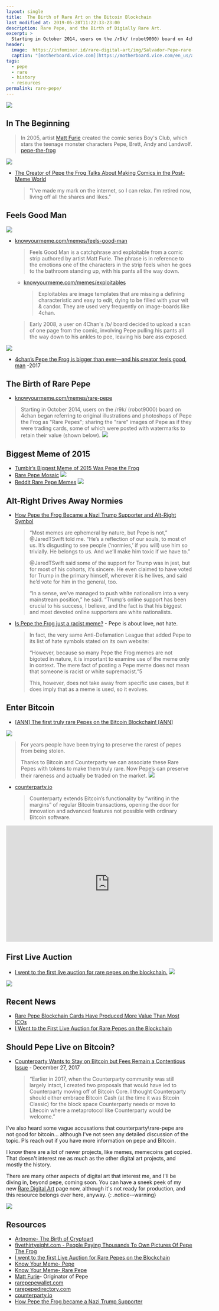 ```yaml
---
layout: single
title:  The Birth of Rare Art on the Bitcoin Blockchain
last_modified_at: 2019-05-28T11:22:33-23:00
description: Rare Pepe, and the Birth of Digially Rare Art.
excerpt: >
  Starting in October 2014, users on the /r9k/ (robot9000) board on 4chan began referring to original illustrations and photoshops of Pepe the Frog as "Rare Pepes"; sharing the "rare" images of Pepe as if they were trading cards, some of which were posted with watermarks to retain their value (shown below).
header:
  image:  https://infominer.id/rare-digital-art/img/Salvador-Pepe-rare-Pepe-auction-1-13-18.jpeg
  caption: "[motherboard.vice.com](https://motherboard.vice.com/en_us/article/ev57p4/i-went-to-the-first-live-auction-for-rare-pepes-on-the-blockchain) via: [Jessica Klein](https://www.jlklein.com)"
tags: 
  - pepe
  - rare
  - history
  - resources
permalink: rare-pepe/
---
```


![](https://infominer.id/rare-digital-art/img/pepebanner.jpg)

## In The Beginning

>In 2005, artist [Matt Furie](http://www.mattfurie.com/) created the comic series Boy's Club, which stars the teenage monster characters Pepe, Brett, Andy and Landwolf.
[pepe-the-frog](https://knowyourmeme.com/memes/pepe-the-frog)

![](https://infominer.id/rare-digital-art/img/boys-club-pepe-history.png)

* [The Creator of Pepe the Frog Talks About Making Comics in the Post-Meme World](https://www.vice.com/en_us/article/avy3aj/feels-good-man-728)
  >"I've made my mark on the internet, so I can relax. I'm retired now, living off all the shares and likes.​"

## Feels Good Man

![](https://infominer.id/rare-digital-art/img/feels-good-man.jpeg)

* [knowyourmeme.com/memes/feels-good-man](https://knowyourmeme.com/memes/feels-good-man)
  > Feels Good Man is a catchphrase and exploitable from a comic strip authored by artist Matt Furie. The phrase is in reference to the emotions one of the characters in the strip feels when he goes to the bathroom standing up, with his pants all the way down.
  * [knowyourmeme.com/memes/exploitables](https://knowyourmeme.com/memes/exploitables)
    > Exploitables are image templates that are missing a defining characteristic and easy to edit, dying to be filled with your wit & candor. They are used very frequently on image-boards like 4chan.
  >Early 2008, a user on 4Chan's /b/ board decided to upload a scan of one page from the comic, involving Pepe pulling his pants all the way down to his ankles to pee, leaving his bare ass exposed.

![](https://i.kym-cdn.com/photos/images/newsfeed/000/001/148/466px-Feels_good_man_full_comic.jpg)

* [4chan’s Pepe the Frog is bigger than ever—and his creator feels good, man](https://www.dailydot.com/unclick/4chan-pepe-the-frog-renaissance/) -2017

## The Birth of Rare Pepe

* [knowyourmeme.com/memes/rare-pepe](https://knowyourmeme.com/memes/rare-pepe)
>Starting in October 2014, users on the /r9k/ (robot9000) board on 4chan began referring to original illustrations and photoshops of Pepe the Frog as "Rare Pepes"; sharing the "rare" images of Pepe as if they were trading cards, some of which were posted with watermarks to retain their value (shown below).
  ![](https://i.kym-cdn.com/photos/images/newsfeed/001/015/708/3bc.jpg)


## Biggest Meme of 2015

* [Tumblr’s Biggest Meme of 2015 Was Pepe the Frog](http://nymag.com/intelligencer/2015/12/tumblr-was-here-for-pepe-the-frog-in-2015.html)
* [Rare Pepe Mosaic](https://mustacheese.deviantart.com/art/Rare-Pepe-Mosaic-NOT-FOR-NORMIES-567803519)
  ![](https://i.imgur.com/addGH5k.jpg)
* [Reddit Rare Pepe Memes](https://www.ohmycat.club/reddit-rare-pepe-memes.html)
  [![](https://infominer.id/rare-digital-art/img/rare-pepe.png)](https://imgur.com/r/4chan/awRrhwX)
  
## Alt-Right Drives Away Normies

* [How Pepe the Frog Became a Nazi Trump Supporter and Alt-Right Symbol](https://www.thedailybeast.com/how-pepe-the-frog-became-a-nazi-trump-supporter-and-alt-right-symbol)
  >“Most memes are ephemeral by nature, but Pepe is not,” @JaredTSwift told me. “He’s a reflection of our souls, to most of us. It’s disgusting to see people (‘normies,’ if you will) use him so trivially. He belongs to us. And we’ll make him toxic if we have to.”
  >
  >@JaredTSwift said some of the support for Trump was in jest, but for most of his cohorts, it’s sincere. He even claimed to have voted for Trump in the primary himself, wherever it is he lives, and said he’d vote for him in the general, too.
  >
  >“In a sense, we’ve managed to push white nationalism into a very mainstream position,” he said. “Trump’s online support has been crucial to his success, I believe, and the fact is that his biggest and most devoted online supporters are white nationalists.

* [Is Pepe the Frog just a racist meme?](https://medium.com/pepedapp/is-pepe-the-frog-just-a-racist-meme-1083ab8f4b99) - Pepe is about love, not hate.
  >In fact, the very same Anti-Defamation League that added Pepe to its list of hate symbols stated on its own website:
  >
  >“However, because so many Pepe the Frog memes are not bigoted in nature, it is important to examine use of the meme only in context. The mere fact of posting a Pepe meme does not mean that someone is racist or white supremacist.”5
  >
  >This, however, does not take away from specific use cases, but it does imply that as a meme is used, so it evolves.

## Enter Bitcoin

* [[ANN] The first truly rare Pepes on the Bitcoin Blockchain! [ANN]](https://bitcointalk.org/index.php?topic=1617264.0)

![](https://imgur.com/a880QQ3.png)

>For years people have been trying to preserve the rarest of pepes from being stolen.  
>
>Thanks to Bitcoin and Counterparty we can associate these Rare Pepes with tokens to make them truly rare.  Now Pepe’s can preserve their rareness and actually be traded on the market.
  [![](https://infominer.id/rare-digital-art/img/pepe-scientist.jpg)](http://rarepepedirectory.com/?page_id=122)
* [counterparty.io](https://counterparty.io/)
  >Counterparty extends Bitcoin’s functionality by “writing in the margins” of regular Bitcoin transactions, opening the door for innovation and advanced features not possible with ordinary Bitcoin software.

<iframe width="560" height="315" src="https://www.youtube.com/embed/KHQLBsrk5ME" frameborder="0" allowfullscreen></iframe>

## First Live Auction

* [I went to the first live auction for rare pepes on the blockchain.](https://motherboard.vice.com/en_us/article/ev57p4/i-went-to-the-first-live-auction-for-rare-pepes-on-the-blockchain)
  [![](https://video-images.vice.com/_uncategorized/1516305655454-Salvador-Pepe-rare-Pepe-auction-RT-1-13-18.jpeg)](https://motherboard.vice.com/en_us/article/ev57p4/i-went-to-the-first-live-auction-for-rare-pepes-on-the-blockchain)

 
![](https://infominer.id/rare-digital-art/img/homer-pepe.jpg)

## Recent News

* [Rare Pepe Blockchain Cards Have Produced More Value Than Most ICOs](https://news.bitcoin.com/rare-pepe-blockchain-cards-produce-more-value-than-most-icos/)
* [I Went to the First Live Auction for Rare Pepes on the Blockchain](https://www.vice.com/en_us/article/ev57p4/i-went-to-the-first-live-auction-for-rare-pepes-on-the-blockchain)

## Should Pepe Live on Bitcoin?

* [Counterparty Wants to Stay on Bitcoin but Fees Remain a Contentious Issue](https://bitsonline.com/counterparty-bitcoin-fees-contentious/) - December 27, 2017
  >“Earlier in 2017, when the Counterparty community was still largely intact, I created two proposals that would have led to Counterparty moving off of Bitcoin Core. I thought Counterparty should either embrace Bitcoin Cash (at the time it was Bitcoin Classic) for the block space Counterparty needs or move to Litecoin where a metaprotocol like Counterparty would be welcome.”

I've also heard some vague accusations that counterparty\rare-pepe are not good for bitcoin... although I've not seen any detailed discussion of the topic. Pls reach out if you have more information on pepe and Bitcoin.


I know there are a lot of newer projects, like memes, memecoins get copied. That doesn't interest me as much as the other digital art projects, and mostly the history. 

There are many other aspects of digital art that interest me, and I'll be diving in, beyond pepe, coming soon. You can have a sneek peek of my new [Rare Digital Art](https://infominer.id/rare-digital-art/) page now, although it's not ready for production, and this resource belongs over here, anyway.
{: .notice--warning}

![](https://infominer.id/rare-digital-art/img/pepe-recall.gif)

## Resources

* [Artnome- The Birth of Cryptoart](https://www.artnome.com/news/2018/1/23/rare-pepe-wallet-the-birth-of-cryptoart)
* [fivethirtyeight.com - People Paying Thousands To Own Pictures Of Pepe The Frog](https://fivethirtyeight.com/features/pepe-the-frog-symbolism-cryptoart-blockchain/)
* [I went to the first Live Auction for Rare Pepes on the Blockchain](https://motherboard.vice.com/en_us/article/ev57p4/i-went-to-the-first-live-auction-for-rare-pepes-on-the-blockchain)
* [Know Your Meme- Pepe](http://knowyourmeme.com/memes/pepe-the-frog)
* [Know Your Meme- Rare Pepe](http://knowyourmeme.com/memes/rare-pepe)
* [Matt Furie](http://www.mattfurie.com/)- Originator of Pepe
* [rarepepewallet.com](https://rarepepewallet.com)
* [rarepepedirectory.com](http://rarepepedirectory.com)
* [counterparty.io](https://counterparty.io)
* [How Pepe the Frog became a Nazi Trump Supporter](https://www.thedailybeast.com/how-pepe-the-frog-became-a-nazi-trump-supporter-and-alt-right-symbol)
